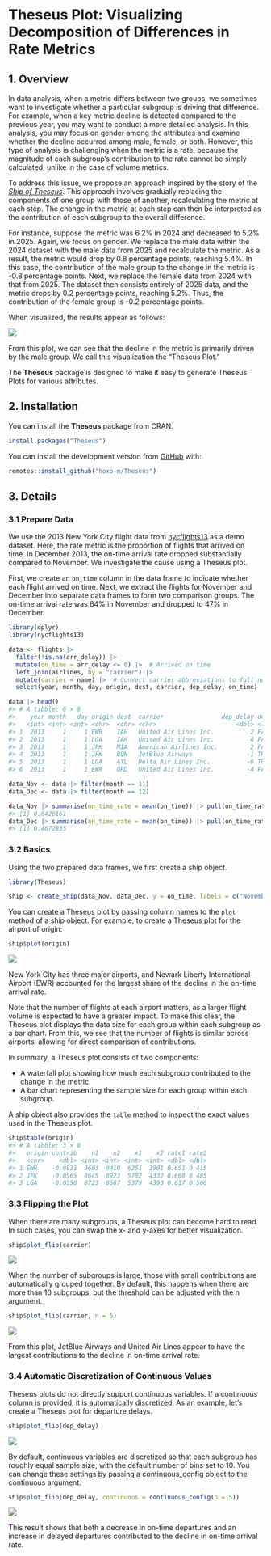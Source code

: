 
<!-- README.md is generated from README.Rmd. Please edit that file -->

# Theseus Plot: Visualizing Decomposition of Differences in Rate Metrics

<!-- badges: start -->

<!-- badges: end -->

## 1. Overview

In data analysis, when a metric differs between two groups, we sometimes
want to investigate whether a particular subgroup is driving that
difference. For example, when a key metric decline is detected compared
to the previous year, you may want to conduct a more detailed analysis.
In this analysis, you may focus on gender among the attributes and
examine whether the decline occurred among male, female, or both.
However, this type of analysis is challenging when the metric is a rate,
because the magnitude of each subgroup’s contribution to the rate cannot
be simply calculated, unlike in the case of volume metrics.

To address this issue, we propose an approach inspired by the story of
the *[Ship of Theseus](https://en.wikipedia.org/wiki/Ship_of_Theseus)*.
This approach involves gradually replacing the components of one group
with those of another, recalculating the metric at each step. The change
in the metric at each step can then be interpreted as the contribution
of each subgroup to the overall difference.

For instance, suppose the metric was 6.2% in 2024 and decreased to 5.2%
in 2025. Again, we focus on gender. We replace the male data within the
2024 dataset with the male data from 2025 and recalculate the metric. As
a result, the metric would drop by 0.8 percentage points, reaching 5.4%.
In this case, the contribution of the male group to the change in the
metric is -0.8 percentage points. Next, we replace the female data from
2024 with that from 2025. The dataset then consists entirely of 2025
data, and the metric drops by 0.2 percentage points, reaching 5.2%.
Thus, the contribution of the female group is -0.2 percentage points.

When visualized, the results appear as follows:

![](man/figures/README-overview-1.png)<!-- -->

From this plot, we can see that the decline in the metric is primarily
driven by the male group. We call this visualization the “Theseus Plot.”

The **Theseus** package is designed to make it easy to generate Theseus
Plots for various attributes.

## 2. Installation

You can install the **Theseus** package from CRAN.

``` r
install.packages("Theseus")
```

You can install the development version from
[GitHub](https://github.com/hoxo-m/Theseus) with:

``` r
remotes::install_github("hoxo-m/Theseus")
```

## 3. Details

### 3.1 Prepare Data

We use the 2013 New York City flight data from
[nycflights13](https://cran.r-project.org/package=nycflights13) as a
demo dataset. Here, the rate metric is the proportion of flights that
arrived on time. In December 2013, the on-time arrival rate dropped
substantially compared to November. We investigate the cause using a
Theseus plot.

First, we create an `on_time` column in the data frame to indicate
whether each flight arrived on time. Next, we extract the flights for
November and December into separate data frames to form two comparison
groups. The on-time arrival rate was 64% in November and dropped to 47%
in December.

``` r
library(dplyr)
library(nycflights13)

data <- flights |> 
  filter(!is.na(arr_delay)) |>
  mutate(on_time = arr_delay <= 0) |>  # Arrived on time
  left_join(airlines, by = "carrier") |>
  mutate(carrier = name) |>  # Convert carrier abbreviations to full names
  select(year, month, day, origin, dest, carrier, dep_delay, on_time)

data |> head()
#> # A tibble: 6 × 8
#>    year month   day origin dest  carrier                dep_delay on_time
#>   <int> <int> <int> <chr>  <chr> <chr>                      <dbl> <lgl>  
#> 1  2013     1     1 EWR    IAH   United Air Lines Inc.          2 FALSE  
#> 2  2013     1     1 LGA    IAH   United Air Lines Inc.          4 FALSE  
#> 3  2013     1     1 JFK    MIA   American Airlines Inc.         2 FALSE  
#> 4  2013     1     1 JFK    BQN   JetBlue Airways               -1 TRUE   
#> 5  2013     1     1 LGA    ATL   Delta Air Lines Inc.          -6 TRUE   
#> 6  2013     1     1 EWR    ORD   United Air Lines Inc.         -4 FALSE

data_Nov <- data |> filter(month == 11)
data_Dec <- data |> filter(month == 12)

data_Nov |> summarise(on_time_rate = mean(on_time)) |> pull(on_time_rate)
#> [1] 0.6426161
data_Dec |> summarise(on_time_rate = mean(on_time)) |> pull(on_time_rate)
#> [1] 0.4672835
```

### 3.2 Basics

Using the two prepared data frames, we first create a ship object.

``` r
library(Theseus)

ship <- create_ship(data_Nov, data_Dec, y = on_time, labels = c("November", "December"))
```

You can create a Theseus plot by passing column names to the `plot`
method of a ship object. For example, to create a Theseus plot for the
airport of origin:

``` r
ship$plot(origin)
```

![](man/figures/README-plot_origin-1.png)<!-- -->

New York City has three major airports, and Newark Liberty International
Airport (EWR) accounted for the largest share of the decline in the
on-time arrival rate.

Note that the number of flights at each airport matters, as a larger
flight volume is expected to have a greater impact. To make this clear,
the Theseus plot displays the data size for each group within each
subgroup as a bar chart. From this, we see that the number of flights is
similar across airports, allowing for direct comparison of
contributions.

In summary, a Theseus plot consists of two components:

- A waterfall plot showing how much each subgroup contributed to the
  change in the metric.
- A bar chart representing the sample size for each group within each
  subgroup.

A ship object also provides the `table` method to inspect the exact
values used in the Theseus plot.

``` r
ship$table(origin)
#> # A tibble: 3 × 8
#>   origin contrib    n1    n2    x1    x2 rate1 rate2
#>   <chr>    <dbl> <int> <int> <int> <int> <dbl> <dbl>
#> 1 EWR    -0.0831  9603  9410  6251  3901 0.651 0.415
#> 2 JFK    -0.0565  8645  8923  5702  4332 0.660 0.485
#> 3 LGA    -0.0358  8723  8687  5379  4393 0.617 0.506
```

### 3.3 Flipping the Plot

When there are many subgroups, a Theseus plot can become hard to read.
In such cases, you can swap the x- and y-axes for better visualization.

``` r
ship$plot_flip(carrier)
```

![](man/figures/README-plot_carrier-1.png)<!-- -->

When the number of subgroups is large, those with small contributions
are automatically grouped together. By default, this happens when there
are more than 10 subgroups, but the threshold can be adjusted with the n
argument.

``` r
ship$plot_flip(carrier, n = 5)
```

![](man/figures/README-prot_carrier_n-1.png)<!-- -->

From this plot, JetBlue Airways and United Air Lines appear to have the
largest contributions to the decline in on-time arrival rate.

### 3.4 Automatic Discretization of Continuous Values

Theseus plots do not directly support continuous variables. If a
continuous column is provided, it is automatically discretized. As an
example, let’s create a Theseus plot for departure delays.

``` r
ship$plot_flip(dep_delay)
```

![](man/figures/README-plot_dep_delay-1.png)<!-- -->

By default, continuous variables are discretized so that each subgroup
has roughly equal sample size, with the default number of bins set to
10. You can change these settings by passing a continuous_config object
to the continuous argument.

``` r
ship$plot_flip(dep_delay, continuous = continuous_config(n = 5))
```

![](man/figures/README-plot_dep_delay_n-1.png)<!-- -->

This result shows that both a decrease in on-time departures and an
increase in delayed departures contributed to the decline in on-time
arrival rate.
